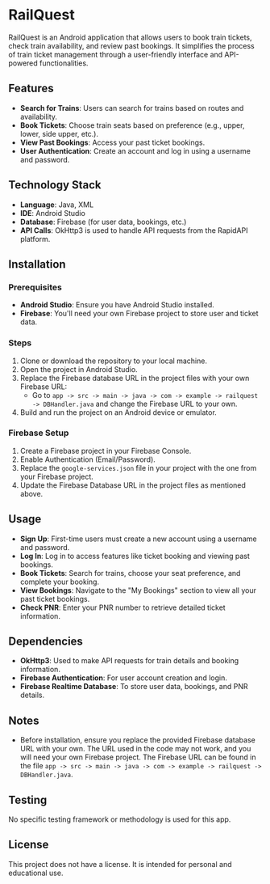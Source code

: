 # RailQuest

RailQuest is an Android application that allows users to book train tickets, check train availability, and review past bookings. It simplifies the process of train ticket management through a user-friendly interface and API-powered functionalities.

## Features

- **Search for Trains**: Users can search for trains based on routes and availability.
- **Book Tickets**: Choose train seats based on preference (e.g., upper, lower, side upper, etc.).
- **View Past Bookings**: Access your past ticket bookings.
- **User Authentication**: Create an account and log in using a username and password.

## Technology Stack

- **Language**: Java, XML
- **IDE**: Android Studio
- **Database**: Firebase (for user data, bookings, etc.)
- **API Calls**: OkHttp3 is used to handle API requests from the RapidAPI platform.

## Installation

### Prerequisites

- **Android Studio**: Ensure you have Android Studio installed.
- **Firebase**: You'll need your own Firebase project to store user and ticket data.

### Steps

1. Clone or download the repository to your local machine.
2. Open the project in Android Studio.
3. Replace the Firebase database URL in the project files with your own Firebase URL:
    - Go to `app -> src -> main -> java -> com -> example -> railquest -> DBHandler.java` and change the Firebase URL to your own.
4. Build and run the project on an Android device or emulator.

### Firebase Setup

1. Create a Firebase project in your Firebase Console.
2. Enable Authentication (Email/Password).
3. Replace the `google-services.json` file in your project with the one from your Firebase project.
4. Update the Firebase Database URL in the project files as mentioned above.

## Usage

- **Sign Up**: First-time users must create a new account using a username and password.
- **Log In**: Log in to access features like ticket booking and viewing past bookings.
- **Book Tickets**: Search for trains, choose your seat preference, and complete your booking.
- **View Bookings**: Navigate to the "My Bookings" section to view all your past ticket bookings.
- **Check PNR**: Enter your PNR number to retrieve detailed ticket information.

## Dependencies

- **OkHttp3**: Used to make API requests for train details and booking information.
- **Firebase Authentication**: For user account creation and login.
- **Firebase Realtime Database**: To store user data, bookings, and PNR details.

## Notes

- Before installation, ensure you replace the provided Firebase database URL with your own. The URL used in the code may not work, and you will need your own Firebase project. The Firebase URL can be found in the file `app -> src -> main -> java -> com -> example -> railquest -> DBHandler.java`.

## Testing

No specific testing framework or methodology is used for this app.

## License

This project does not have a license. It is intended for personal and educational use.
